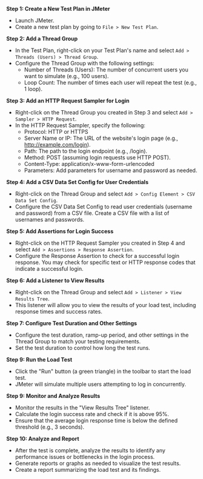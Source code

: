 **Step 1: Create a New Test Plan in JMeter**
- Launch JMeter.
- Create a new test plan by going to `File > New Test Plan`.

**Step 2: Add a Thread Group**
- In the Test Plan, right-click on your Test Plan's name and select `Add > Threads (Users) > Thread Group`.
- Configure the Thread Group with the following settings:
  - Number of Threads (Users): The number of concurrent users you want to simulate (e.g., 100 users).
  - Loop Count: The number of times each user will repeat the test (e.g., 1 loop).

**Step 3: Add an HTTP Request Sampler for Login**
- Right-click on the Thread Group you created in Step 3 and select `Add > Sampler > HTTP Request`.
- In the HTTP Request Sampler, specify the following:
  - Protocol: HTTP or HTTPS
  - Server Name or IP: The URL of the website's login page (e.g., http://example.com/login).
  - Path: The path to the login endpoint (e.g., /login).
  - Method: POST (assuming login requests use HTTP POST).
  - Content-Type: application/x-www-form-urlencoded
  - Parameters: Add parameters for username and password as needed.

**Step 4: Add a CSV Data Set Config for User Credentials**
- Right-click on the Thread Group and select `Add > Config Element > CSV Data Set Config`.
- Configure the CSV Data Set Config to read user credentials (username and password) from a CSV file. Create a CSV file with a list of usernames and passwords.

**Step 5: Add Assertions for Login Success**
- Right-click on the HTTP Request Sampler you created in Step 4 and select `Add > Assertions > Response Assertion`.
- Configure the Response Assertion to check for a successful login response. You may check for specific text or HTTP response codes that indicate a successful login.

**Step 6: Add a Listener to View Results**
- Right-click on the Thread Group and select `Add > Listener > View Results Tree`.
- This listener will allow you to view the results of your load test, including response times and success rates.

**Step 7: Configure Test Duration and Other Settings**
- Configure the test duration, ramp-up period, and other settings in the Thread Group to match your testing requirements.
- Set the test duration to control how long the test runs.

**Step 9: Run the Load Test**
- Click the "Run" button (a green triangle) in the toolbar to start the load test.
- JMeter will simulate multiple users attempting to log in concurrently.

**Step 9: Monitor and Analyze Results**
- Monitor the results in the "View Results Tree" listener.
- Calculate the login success rate and check if it is above 95%.
- Ensure that the average login response time is below the defined threshold (e.g., 3 seconds).

**Step 10: Analyze and Report**
- After the test is complete, analyze the results to identify any performance issues or bottlenecks in the login process.
- Generate reports or graphs as needed to visualize the test results.
- Create a report summarizing the load test and its findings.
